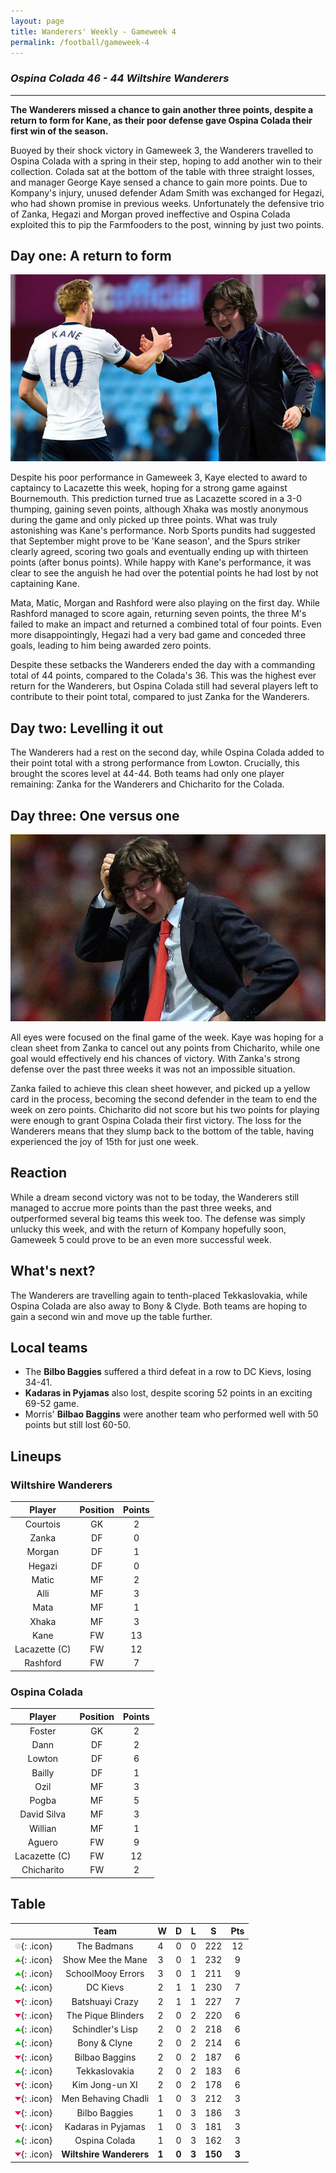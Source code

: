 ```yaml
---
layout: page
title: Wanderers' Weekly - Gameweek 4
permalink: /football/gameweek-4
---
```


### *Ospina Colada 46 - 44 Wiltshire Wanderers*
----------------------------------

**The Wanderers missed a chance to gain another three points, despite a return to form for Kane, as their poor defense gave Ospina Colada their first win of the season.**

Buoyed by their shock victory in Gameweek 3, the Wanderers travelled to Ospina Colada with a spring in their step, hoping to add another win to their collection. Colada sat at the bottom of the table with three straight losses, and manager George Kaye sensed a chance to gain more points. Due to Kompany's injury, unused defender Adam Smith was exchanged for Hegazi, who had shown promise in previous weeks. Unfortunately the defensive trio of Zanka, Hegazi and Morgan proved ineffective and Ospina Colada exploited this to pip the Farmfooders to the post, winning by just two points.

## Day one: A return to form

![Kaye congratulates Kane as he leaves the pitch](/images/football/gameweek-4/kane-kaye.jpg)

Despite his poor performance in Gameweek 3, Kaye elected to award to captaincy to Lacazette this week, hoping for a strong game against Bournemouth. This prediction turned true as Lacazette scored in a 3-0 thumping, gaining seven points, although Xhaka was mostly anonymous during the game and only picked up three points. What was truly astonishing was Kane's performance. Norb Sports pundits had suggested that September might prove to be 'Kane season', and the Spurs striker clearly agreed, scoring two goals and eventually ending up with thirteen points (after bonus points). While happy with Kane's performance, it was clear to see the anguish he had over the potential points he had lost by not captaining Kane.

Mata, Matic, Morgan and Rashford were also playing on the first day. While Rashford managed to score again, returning seven points, the three M's failed to make an impact and returned a combined total of four points. Even more disappointingly, Hegazi had a very bad game and conceded three goals, leading to him being awarded zero points. 

Despite these setbacks the Wanderers ended the day with a commanding total of 44 points, compared to the Colada's 36. This was the highest ever return for the Wanderers, but Ospina Colada still had several players left to contribute to their point total, compared to just Zanka for the Wanderers.

## Day two: Levelling it out

The Wanderers had a rest on the second day, while Ospina Colada added to their point total with a strong performance from Lowton. Crucially, this brought the scores level at 44-44. Both teams had only one player remaining: Zanka for the Wanderers and Chicharito for the Colada. 

## Day three: One versus one

![Kaye retains his smile despite the loss](/images/football/gameweek-4/kaye-sad.jpg)

All eyes were focused on the final game of the week. Kaye was hoping for a clean sheet from Zanka to cancel out any points from Chicharito, while one goal would effectively end his chances of victory. With Zanka's strong defense over the past three weeks it was not an impossible situation.

Zanka failed to achieve this clean sheet however, and picked up a yellow card in the process, becoming the second defender in the team to end the week on zero points. Chicharito did not score but his two points for playing were enough to grant Ospina Colada their first victory. The loss for the Wanderers means that they slump back to the bottom of the table, having experienced the joy of 15th for just one week.

## Reaction
While a dream second victory was not to be today, the Wanderers still managed to accrue more points than the past three weeks, and outperformed several big teams this week too. The defense was simply unlucky this week, and with the return of Kompany hopefully soon, Gameweek 5 could prove to be an even more successful week.

## What's next?
The Wanderers are travelling again to tenth-placed Tekkaslovakia, while Ospina Colada are also away to Bony & Clyde. Both teams are hoping to gain a second win and move up the table further.

## Local teams
* The **Bilbo Baggies** suffered a third defeat in a row to DC Kievs, losing 34-41.
* **Kadaras in Pyjamas** also lost, despite scoring 52 points in an exciting 69-52 game.
* Morris' **Bilbao Baggins** were another team who performed well with 50 points but still lost 60-50.


## Lineups

### Wiltshire Wanderers

| **Player** | **Position** | **Points** |
|:----------:|:------------:|:----------:|
| Courtois   | GK           | 2          |
| Zanka      | DF           | 0          |
| Morgan     | DF           | 1          |
| Hegazi     | DF           | 0          |
| Matic      | MF           | 2          |
| Alli       | MF           | 3          |
| Mata       | MF           | 1          |
| Xhaka      | MF           | 3          |
| Kane       | FW           | 13         |
| Lacazette (C) | FW        | 12         |
| Rashford   | FW           | 7          |

### Ospina Colada

| **Player** | **Position** | **Points** |
|:----------:|:------------:|:----------:|
| Foster     | GK           | 2          |
| Dann       | DF           | 2          |
| Lowton     | DF           | 6          |
| Bailly     | DF           | 1          |
| Ozil       | MF           | 3          |
| Pogba      | MF           | 5          |
| David Silva | MF          | 3          |
| Willian    | MF           | 1          |
| Aguero     | FW           | 9          |
| Lacazette (C) | FW        | 12         |
| Chicharito | FW           | 2          |


## Table

|    | **Team** | **W** | **D** | **L** | **S** | **Pts** |
|:--:|:--------:|:------|:-----:|:-----:|:-----:|:-------:|
| ![s](/images/football/s.webp){: .icon} | The Badmans | 4 | 0 | 0 | 222 | 12 |
| ![u](/images/football/u.webp){: .icon} | Show Mee the Mane | 3 | 0 | 1 | 232 | 9 |
| ![u](/images/football/u.webp){: .icon} | SchoolMooy Errors | 3 | 0 | 1 | 211 | 9 |
| ![u](/images/football/u.webp){: .icon} | DC Kievs | 2 | 1 | 1 | 230 | 7 |
| ![d](/images/football/d.webp){: .icon} | Batshuayi Crazy | 2 | 1 | 1 | 227 | 7 |
| ![d](/images/football/d.webp){: .icon} | The Pique Blinders | 2 | 0 | 2 | 220 | 6 |
| ![u](/images/football/u.webp){: .icon} | Schindler's Lisp | 2 | 0 | 2 | 218 | 6 |
| ![u](/images/football/u.webp){: .icon} | Bony & Clyne | 2 | 0 | 2 | 214 | 6 |
| ![d](/images/football/d.webp){: .icon} | Bilbao Baggins | 2 | 0 | 2 | 187 | 6 |
| ![u](/images/football/u.webp){: .icon} | Tekkaslovakia | 2 | 0 | 2 | 183 | 6 |
| ![d](/images/football/d.webp){: .icon} | Kim Jong-un XI | 2 | 0 | 2 | 178 | 6 |
| ![d](/images/football/d.webp){: .icon} | Men Behaving Chadli | 1 | 0 | 3 | 212 | 3 |
| ![d](/images/football/d.webp){: .icon} | Bilbo Baggies | 1 | 0 | 3 | 186 | 3 |
| ![d](/images/football/d.webp){: .icon} | Kadaras in Pyjamas | 1 | 0 | 3 | 181 | 3 |
| ![u](/images/football/u.webp){: .icon} | Ospina Colada | 1 | 0 | 3 | 162 | 3 |
| ![d](/images/football/d.webp){: .icon} | **Wiltshire Wanderers** | **1** | **0** | **3** | **150** | **3** |



